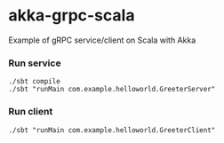 # akka-grpc-scala
Example of gRPC service/client on Scala with Akka

### Run service

```
./sbt compile
./sbt "runMain com.example.helloworld.GreeterServer"
```

### Run client

```
./sbt "runMain com.example.helloworld.GreeterClient"
```